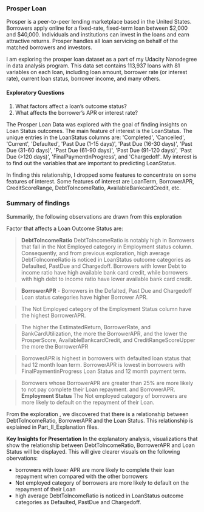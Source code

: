 ### Prosper Loan
Prosper is a peer-to-peer lending marketplace based in the United States. Borrowers apply online for a fixed-rate, fixed-term loan between $2,000 and $40,000. Individuals and institutions can invest in the loans and earn attractive returns. Prosper handles all loan servicing on behalf of the matched borrowers and investors.

I am exploring the prosper loan dataset as a part of my Udacity Nanodegree in data analysis program. 
This data set contains 113,937 loans with 81 variables on each loan, including loan amount, borrower rate (or interest rate), current loan status, borrower income, and many others.

#### Exploratory Questions
1. What factors affect a loan’s outcome status?
2. What affects the borrower’s APR or interest rate?

The Prosper Loan Data was explored with the goal of finding insights on Loan Status outcomes. The main feature of interest is the LoanStatus. The unique entries in the LoanStatus columns are: 'Completed', 'Cancelled', 'Current', 'Defaulted', 'Past Due (1-15 days)', 'Past Due (16-30 days)', 'Past Due (31-60 days)', 'Past Due (61-90 days)', 'Past Due (91-120 days)', 'Past Due (>120 days)', 'FinalPaymentInProgress', and 'Chargedoff'. My interest is to find out the variables that are important to predicting LoanStatus.

In finding this relationship, I dropped some features to concentrate on some features of interest. Some features of interest are LoanTerm, BorrowerAPR, CreditScoreRange, DebtToIncomeRatio, AvailableBankcardCredit, etc.

### Summary of findings
Summarily, the following observations are drawn from this exploration

Factor that affects a Loan Outcome Status are:

> **DebtToIncomeRatio** 
> DebtToIncomeRatio is notably high in Borrowers that fall in the Not Employed category in Employment status column. Consequently, and from previous exploration, high average DebtToIncomeRatio is noticed in LoanStatus outcome categories as Defaulted, PastDue and Chargedoff. 
> Borrowers with lower Debt to income ratio have high available bank card credit, while borrowers with high debt to income ratio have lower available bank card credit.

> **BorrowerAPR** - 
> Borrowers in the Defalted, Past Due and Chargedoff Loan status categories have higher Borrower APR.

> The Not Employed category of the Employment Status column have the highest BorrowerAPR. 

> The higher the EstimatedReturn, BorrowerRate, and BankCardUtilization, the more the BorrowerAPR, and the lower the ProsperScore, AvailableBankcardCredit, and CreditRangeScoreUpper the more the BorrowerAPR

> BorrowerAPR is highest in borrowers with defaulted loan status that had 12 month loan term. BorrowerAPR is lowest in borrowers with FinalPaymentinProgress Loan Status and 12 month payment term.

> Borrowers whose BorrowerAPR are greater than 25% are more likely to not pay complete their Loan repayment.
 and BorrowerAPR. 
 > **Employment Status**
 The Not employed category of borrowers are more likely to default on the repayment of their Loan.
 
From the exploration , we discovered that there is a relationship between DebtToIncomeRatio, BorrowerAPR and the Loan Status. This relationship is explained in Part_II_Explanation files.

**Key Insights for Presentation**
In the explanatory analysis, visualizations that show the relationship between DebtToIncomeRatio, BorrowerAPR and Loan Status will be displayed.
This will give clearer visuals on the following obervations:

 - borrowers with lower APR are more likely to complete their loan repayment when compared with the other borrowers
 - Not employed category of borrowers are more likely to default on the repayment of their Loan 
 - high average DebtToIncomeRatio is noticed in LoanStatus outcome categories as Defaulted, PastDue and Chargedoff. 
